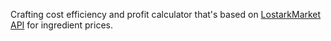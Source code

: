 Crafting cost efficiency and profit calculator that's based on <a href="https://github.com/Lost-Ark-Market-Online/LostArk-Market-Web">LostarkMarket API</a> for ingredient prices.
